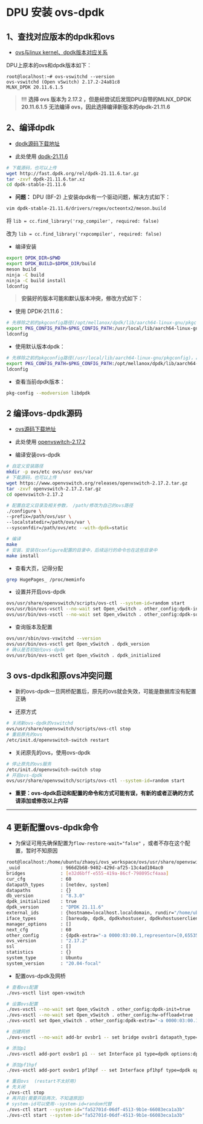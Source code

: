 # DPU 安装 ovs-dpdk

## 1、查找对应版本的dpdk和ovs

- [ovs与linux kernel、dpdk版本对应关系](https://docs.openvswitch.org/en/latest/faq/releases/)

DPU上原本的ovs和dpdk版本如下：

```textile
root@localhost:~# ovs-vswitchd --version
ovs-vswitchd (Open vSwitch) 2.17.2-24a81c8
MLNX_DPDK 20.11.6.1.5
```

> **!!!** **选择 ovs 版本为 2.17.2 ，但是经尝试后发现DPU自带的MLNX_DPDK 20.11.6.1.5 无法编译 ovs，因此选择编译新版本的dpdk-21.11.6**

## 2、编译dpdk

- [dpdk源码下载地址 ](http://fast.dpdk.org/rel/)

- 此处使用 [dpdk-21.11.6](http://fast.dpdk.org/rel/dpdk-21.11.6.tar.gz)

```bash
# 下载源码，也可以上传
wget http://fast.dpdk.org/rel/dpdk-21.11.6.tar.gz
tar -zxvf dpdk-21.11.6.tar.xz
cd dpdk-stable-21.11.6
```

- **问题：** DPU (BF-2) 上安装dpdk有一个驱动问题，解决方式如下：

```bash
vim dpdk-stable-21.11.6/drivers/regex/octeontx2/meson.build
```

将 `lib = cc.find_library('rxp_compiler', required: false)`  

改为 `lib = cc.find_library('rxpcompiler', required: false)`

- 编译安装

```bash
export DPDK_DIR=$PWD
export DPDK_BUILD=$DPDK_DIR/build
meson build
ninja -C build
ninja -C build install
ldconfig
```

> **安装好的版本可能和默认版本冲突，修改方式如下：**

- 使用 DPDK-21.11.6：

```bash
# 先移除之前的pkgconfig路径(/opt/mellanox/dpdk/lib/aarch64-linux-gnu/pkgconfig)，再导入当前的路径
export PKG_CONFIG_PATH=$PKG_CONFIG_PATH:/usr/local/lib/aarch64-linux-gnu/pkgconfig
ldconfig
```

- 使用默认版本dpdk：

```bash
# 先移除之前的pkgconfig路径(/usr/local/lib/aarch64-linux-gnu/pkgconfig)，再导入当前的路径
export PKG_CONFIG_PATH=$PKG_CONFIG_PATH:/opt/mellanox/dpdk/lib/aarch64-linux-gnu/pkgconfig
ldconfig
```

- 查看当前dpdk版本：

```bash
pkg-config --modversion libdpdk
```

## 2 编译ovs-dpdk源码

- [ovs源码下载地址](https://www.openvswitch.org/download/)

- 此处使用 [openvswitch-2.17.2](https://www.openvswitch.org/releases/openvswitch-2.17.2.tar.gz)

- 编译安装ovs-dpdk

```bash
# 自定义安装路径
mkdir -p ovs/etc ovs/usr ovs/var
# 下载源码，也可以上传
wget https://www.openvswitch.org/releases/openvswitch-2.17.2.tar.gz
tar -zxvf openvswitch-2.17.2.tar.gz
cd openvswitch-2.17.2

# 配置自定义目录及相关参数， /path/修改为自己的ovs路径
./configure \
--prefix=/path/ovs/usr \
--localstatedir=/path/ovs/var \
--sysconfdir=/path/ovs/etc --with-dpdk=static

# 编译
make
# 安装，安装在configure配置的目录中，后续运行的命令也在这些目录中
make install
```

- 查看大页，记得分配

```bash
grep HugePages_ /proc/meminfo
```

- 设置并开启ovs-dpdk

```bash
ovs/usr/share/openvswitch/scripts/ovs-ctl --system-id=random start
ovs/usr/bin/ovs-vsctl --no-wait set Open_vSwitch . other_config:dpdk-init=true
ovs/usr/bin/ovs-vsctl --no-wait set Open_vSwitch . other_config:dpdk-socket-mem=1024
```

- 查询版本及配置

```bash
ovs/usr/sbin/ovs-vswitchd --version
ovs/usr/bin/ovs-vsctl get Open_vSwitch . dpdk_version
# 确认是否初始化ovs-dpdk
ovs/usr/bin/ovs-vsctl get Open_vSwitch . dpdk_initialized
```

## 3 ovs-dpdk和原ovs冲突问题

- 新的ovs-dpdk一旦网桥配置后，原先的ovs就会失效，可能是数据库没有配置正确

- 还原方式

```bash
# 关闭新ovs-dpdk的vswitchd
ovs/usr/share/openvswitch/scripts/ovs-ctl stop
# 重启原先的ovs
/etc/init.d/openvswitch-switch restart
```

- 关闭原先的ovs，使用ovs-dpdk

```bash
# 停止原先的ovs服务
/etc/init.d/openvswitch-switch stop
# 开启ovs-dpdk
ovs/usr/share/openvswitch/scripts/ovs-ctl --system-id=random start
```

- **重要：ovs-dpdk启动和配置的命令和方式可能有误，有新的或者正确的方式请添加或修改以上内容**

---

## 4 更新配置ovs-dpdk命令

- 为保证可用先确保配置为`flow-restore-wait="false"` ，或者不存在这个配置，暂时不知原因
  

```bash
root@localhost:/home/ubuntu/zhaoyi/ovs_workspace/ovs/usr/share/openvswitch/scripts# ../../../bin/ovs-vsctl list open-vswitch
_uuid               : 966d2b68-9402-429d-af25-13c4ad104ac0
bridges             : [e32d6bff-e555-419a-86cf-798095cf4aaa]
cur_cfg             : 60
datapath_types      : [netdev, system]
datapaths           : {}
db_version          : "8.3.0"
dpdk_initialized    : true
dpdk_version        : "DPDK 21.11.6"
external_ids        : {hostname=localhost.localdomain, rundir="/home/ubuntu/zhaoyi/ovs_workspace/ovs/var/run/openvswitch", system-id="fa52701d-06df-4513-9b1e-66083eca1a3b"}
iface_types         : [bareudp, dpdk, dpdkvhostuser, dpdkvhostuserclient, erspan, geneve, gre, gtpu, internal, ip6erspan, ip6gre, lisp, patch, stt, system, tap, vxlan]
manager_options     : []
next_cfg            : 60
other_config        : {dpdk-extra="-a 0000:03:00.1,representor=[0,65535],dv_flow_en=1,dv_xmeta_en=1,sys_mem_en=1", dpdk-init="true", dpdk-socket-mem="1024", flow-restore-wait="false", hw-offload="true"}
ovs_version         : "2.17.2"
ssl                 : []
statistics          : {}
system_type         : Ubuntu
system_version      : "20.04-focal"
```

- 配置ovs-dpdk及网桥
  

```bash
# 查看ovs配置
./ovs-vsctl list open-vswitch

# 设置ovs配置
./ovs-vsctl --no-wait set Open_vSwitch . other_config:dpdk-init=true
./ovs-vsctl --no-wait set Open_vSwitch . other_config:hw-offload=true
./ovs-vsctl set Open_vSwitch . other_config:dpdk-extra="-a 0000:03:00.1,representor=[0,65535],dv_flow_en=1,dv_xmeta_en=1,sys_mem_en=1"

# 创建网桥
./ovs-vsctl --no-wait add-br ovsbr1 -- set bridge ovsbr1 datapath_type=netdev

# 添加p1
./ovs-vsctl add-port ovsbr1 p1 -- set Interface p1 type=dpdk options:dpdk-devargs=0000:03:00.1

# 添加pf1hpf
./ovs-vsctl add-port ovsbr1 pf1hpf -- set Interface pf1hpf type=dpdk options:dpdk-devargs=0000:03:00.1,representor=[65535]

# 重启ovs  (restart不太好用)
# 先关闭
./ovs-ctl stop
# 再开启(需要开启两次，不知道原因)
# system-id可以使用--system-id=random代替
./ovs-ctl start --system-id="fa52701d-06df-4513-9b1e-66083eca1a3b"
./ovs-ctl start --system-id="fa52701d-06df-4513-9b1e-66083eca1a3b"
```